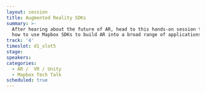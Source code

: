 ```yaml
---
layout: session
title: Augmented Reality SDKs
summary: >-
  After hearing about the future of AR, head to this hands-on session to learn
  how to use Mapbox SDKs to build AR into a broad range of applications.
track: '4'
timeslot: d1_slot5
stage:
speakers:
categories:
  - AR /  VR / Unity
  - Mapbox Tech Talk
scheduled: true
---
```


